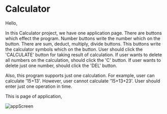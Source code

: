 # Calculator

Hello, 

In this Calculator project, we have one application page. There are buttons which effect the program. Number buttons write the number which on the button. There are sum, deduct, multiply, divide buttons. This buttons write the calculator symbols which on the button. User should click the 'CALCULATE' button for taking result of calculation. If user wants to delete all numbers on the calculation, should click the 'C' button. If user wants to delete just one number, should click the 'DEL' button. 

Also, this program supports just one calculation. For example, user can calculate '15+13'. However, user cannot calculate '15+13+23'. User should enter just one operation in time.

This is page of application,

![appScreen](https://user-images.githubusercontent.com/71967979/108605546-f5cb9700-73b4-11eb-8d78-5909e53fcc33.PNG)
